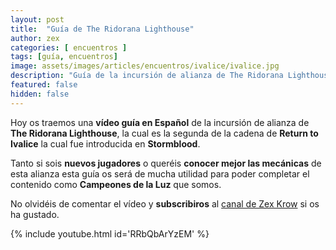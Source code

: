 ```yaml
---
layout: post
title:  "Guía de The Ridorana Lighthouse"
author: zex
categories: [ encuentros ]
tags: [guía, encuentros]
image: assets/images/articles/encuentros/ivalice/ivalice.jpg
description: "Guía de la incursión de alianza de The Ridorana Lighthouse"
featured: false
hidden: false
---
```

Hoy os traemos una **vídeo guía en Español** de la incursión de alianza de **The Ridorana Lighthouse**, la cual es la segunda de la cadena de **Return to Ivalice** la cual fue introducida en **Stormblood**.

Tanto si sois **nuevos jugadores** o queréis **conocer mejor las mecánicas** de esta alianza esta guía os será de mucha utilidad para poder completar el contenido como **Campeones de la Luz** que somos.

No olvidéis de comentar el vídeo y **subscribiros** al <a href="https://www.youtube.com/channel/UC6WMAsnnQXRP5pWG8dWwwnA" target="_blank">canal de Zex Krow</a> si os ha gustado.

{% include youtube.html id='RRbQbArYzEM' %}
